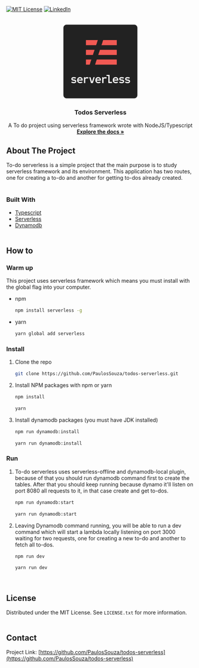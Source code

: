 
<div id="top"></div>

[![MIT License][license-shield]][license-url]
[![LinkedIn][linkedin-shield]][linkedin-url]


<!-- PROJECT LOGO -->
<br />
<div align="center">
  <a href="https://github.com/PaulosSouza/todos-serverless">
    <img src="./images/logo.png" alt="Logo" width="200" height="200">
  </a>

<h3 align="center">Todos Serverless</h3>

  <p align="center">
    A To do project using serverless framework wrote with NodeJS/Typescript
    <br />
    <a href="https://github.com/PaulosSouza/todos-serverless"><strong>Explore the docs »</strong></a>
  </p>
</div>


<!-- ABOUT THE PROJECT -->
## About The Project

To-do serverless is a simple project that the main purpose is to study serverless framework and its environment. This application has two routes, one for creating a to-do and another for getting to-dos already created.
<br><br>

### Built With

* [Typescript](https://www.typescriptlang.org/)
* [Serverless](https://www.serverless.com/)
* [Dynamodb](https://aws.amazon.com/pt/dynamodb/getting-started/)
<br><br>


## How to
### Warm up
This project uses serverless framework which means you must install with the global flag into your computer.
* npm
  ```sh
  npm install serverless -g
  ```
* yarn
  ```sh
  yarn global add serverless
  ```

### Install

1. Clone the repo
   ```sh
   git clone https://github.com/PaulosSouza/todos-serverless.git
   ```
2. Install NPM packages with npm or yarn
   ```sh
   npm install
   ```
   ```sh
   yarn
   ```
3. Install dynamodb packages (you must have JDK installed)
   ```sh
   npm run dynamodb:install
   ```
   ```sh
   yarn run dynamodb:install
   ```
### Run
1. To-do serverless uses serverless-offline and dynamodb-local plugin, because of that you should run dynamodb command first to create the tables. After that you should keep running because dynamo it'll listen on port 8080 all requests to it, in that case create and get to-dos.
    ```sh
   npm run dynamodb:start
    ```
    ```sh
   yarn run dynamodb:start
    ```

2. Leaving Dynamodb command running, you will be able to run a dev command which will start a lambda locally listening on port 3000 waiting for two requests, one for creating a new to-do and another to fetch all to-dos.
    ```sh
    npm run dev
    ```
    ```sh
    yarn run dev
    ```
<br>


<!-- LICENSE -->
## License

Distributed under the MIT License. See `LICENSE.txt` for more information.
<br><br>

<!-- CONTACT -->
## Contact

Project Link: [https://github.com/PaulosSouza/todos-serverless](https://github.com/PaulosSouza/todos-serverless)
<br><br>


[license-shield]: https://img.shields.io/github/license/PaulosSouza/todos-serverless.svg?style=for-the-badge
[license-url]: https://github.com/PaulosSouza/todos-serverless/blob/master/LICENSE.txt
[linkedin-shield]: https://img.shields.io/badge/-LinkedIn-black.svg?style=for-the-badge&logo=linkedin&colorB=555
[linkedin-url]: https://linkedin.com/in/paulo-henrique-89b148166
